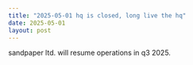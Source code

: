 ```yaml
---
title: "2025-05-01 hq is closed, long live the hq"
date: 2025-05-01
layout: post
---
```


sandpaper ltd. will resume operations in q3 2025. <br />
